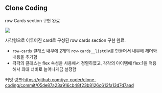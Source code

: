 ## Clone Coding 

row Cards section 구현 완료


![](https://velog.velcdn.com/images/jhs000123/post/bdf06a0d-35c7-4c74-a77c-695c1ac46dc5/image.png)

사각형으로 이루어진 card로 구성된 row cards section 구현 완료.

- `row-cards` 클래스 내부에 2개의 `row-cards__list`div를 만들어서 내부에 헤더와 내용을 추가함
- 각각의 클래스는 flex 속성을 사용해서 정렬하였고, 각각의 아이템에 flex:1을 적용해서 최대 너비로 늘어나게끔 설정함

커밋 링크:https://github.com/jyc-coder/clone-coding/commit/05de87a23a916cb48f23b8126c613fa13d7d7aad


